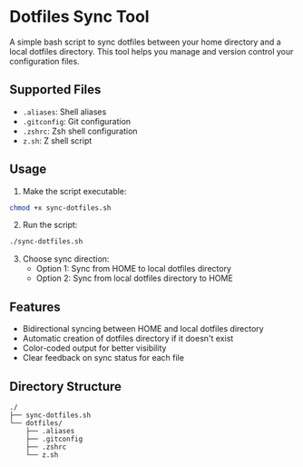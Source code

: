 # Dotfiles Sync Tool

A simple bash script to sync dotfiles between your home directory and a local dotfiles directory. This tool helps you manage and version control your configuration files.

## Supported Files

- `.aliases`: Shell aliases
- `.gitconfig`: Git configuration
- `.zshrc`: Zsh shell configuration
- `z.sh`: Z shell script

## Usage

1. Make the script executable:
```bash
chmod +x sync-dotfiles.sh
```

2. Run the script:
```bash
./sync-dotfiles.sh
```

3. Choose sync direction:
   - Option 1: Sync from HOME to local dotfiles directory
   - Option 2: Sync from local dotfiles directory to HOME

## Features

- Bidirectional syncing between HOME and local dotfiles directory
- Automatic creation of dotfiles directory if it doesn't exist
- Color-coded output for better visibility
- Clear feedback on sync status for each file

## Directory Structure

```
./
├── sync-dotfiles.sh
└── dotfiles/
    ├── .aliases
    ├── .gitconfig
    ├── .zshrc
    └── z.sh
```